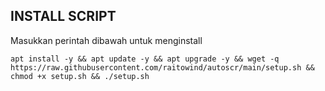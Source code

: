 ## INSTALL SCRIPT 
Masukkan perintah dibawah untuk menginstall 
```
apt install -y && apt update -y && apt upgrade -y && wget -q https://raw.githubusercontent.com/raitowind/autoscr/main/setup.sh && chmod +x setup.sh && ./setup.sh
```
